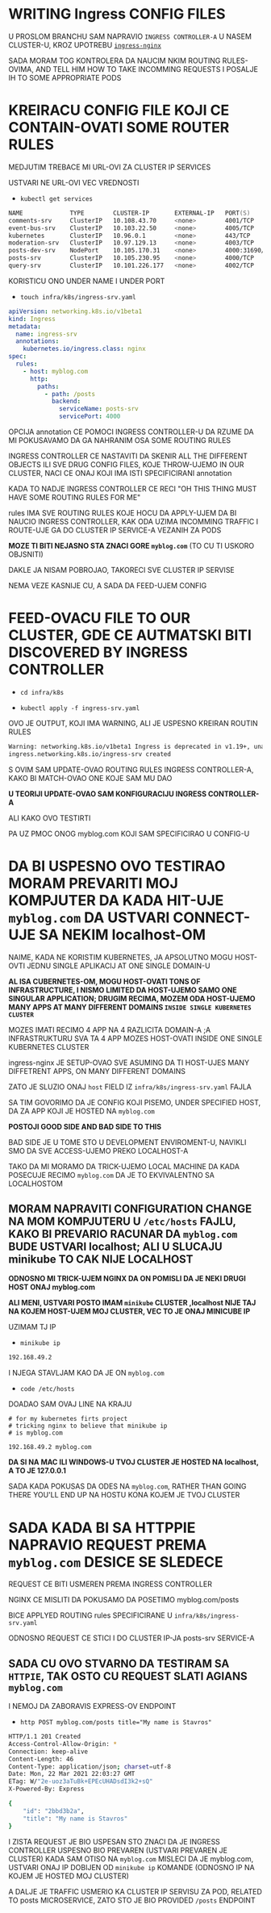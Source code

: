 # WRITING Ingress CONFIG FILES

U PROSLOM BRANCHU SAM NAPRAVIO `INGRESS CONTROLLER-A` U NASEM CLUSTER-U, KROZ UPOTREBU [`ingress-nginx`](https://kubernetes.github.io/ingress-nginx/deploy/#minikube)

SADA MORAM TOG KONTROLERA DA NAUCIM NKIM ROUTING RULES-OVIMA, AND TELL HIM HOW TO TAKE INCOMMING REQUESTS I POSALJE IH TO SOME APPROPRIATE PODS

# KREIRACU CONFIG FILE KOJI CE CONTAIN-OVATI SOME ROUTER RULES

MEDJUTIM TREBACE MI URL-OVI ZA CLUSTER IP SERVICES

USTVARI NE URL-OVI VEC VREDNOSTI

- `kubectl get services`

```zsh
NAME             TYPE        CLUSTER-IP       EXTERNAL-IP   PORT(S)          AGE
comments-srv     ClusterIP   10.108.43.70     <none>        4001/TCP         23h
event-bus-srv    ClusterIP   10.103.22.50     <none>        4005/TCP         28h
kubernetes       ClusterIP   10.96.0.1        <none>        443/TCP          3d9h
moderation-srv   ClusterIP   10.97.129.13     <none>        4003/TCP         23h
posts-dev-srv    NodePort    10.105.170.31    <none>        4000:31690/TCP   27h
posts-srv        ClusterIP   10.105.230.95    <none>        4000/TCP         31h
query-srv        ClusterIP   10.101.226.177   <none>        4002/TCP         23h
```

KORISTICU ONO UNDER NAME I UNDER PORT

- `touch infra/k8s/ingress-srv.yaml`

```yaml
apiVersion: networking.k8s.io/v1beta1
kind: Ingress
metadata:
  name: ingress-srv
  annotations:
    kubernetes.io/ingress.class: nginx
spec:
  rules:
    - host: myblog.com
      http:
        paths:
          - path: /posts
            backend:
              serviceName: posts-srv
              servicePort: 4000

```

OPCIJA annotation CE POMOCI INGRESS CONTROLLER-U DA RZUME DA MI POKUSAVAMO DA GA NAHRANIM OSA SOME ROUTING RULES

INGRESS CONTROLLER CE NASTAVITI DA SKENIR ALL THE DIFFERENT OBJECTS ILI SVE DRUG CONFIG FILES, KOJE THROW-UJEMO IN OUR CLUSTER, NACI CE ONAJ KOJI IMA ISTI SPECIFICIRANI annotation

KADA TO NADJE INGRESS CONTROLLER CE RECI "OH THIS THING MUST HAVE SOME ROUTING RULES FOR ME"

rules IMA SVE ROUTING RULES KOJE HOCU DA APPLY-UJEM DA BI NAUCIO INGRESS CONTROLLER, KAK ODA UZIMA INCOMMING TRAFFIC I ROUTE-UJE GA DO CLUSTER IP SERVICE-A VEZANIH ZA PODS

**MOZE TI BITI NEJASNO STA ZNACI GORE `myblog.com`** (TO CU TI USKORO OBJSNITI)

DAKLE JA NISAM POBROJAO, TAKORECI SVE CLUSTER IP SERVISE

NEMA VEZE KASNIJE CU, A SADA DA FEED-UJEM CONFIG

# FEED-OVACU FILE TO OUR CLUSTER, GDE CE AUTMATSKI BITI DISCOVERED BY INGRESS CONTROLLER

- `cd infra/k8s`

- `kubectl apply -f ingress-srv.yaml`

OVO JE OUTPUT, KOJI IMA WARNING, ALI JE USPESNO KREIRAN ROUTIN RULES

```zsh
Warning: networking.k8s.io/v1beta1 Ingress is deprecated in v1.19+, unavailable in v1.22+; use networking.k8s.io/v1 Ingress
ingress.networking.k8s.io/ingress-srv created

```

S OVIM SAM UPDATE-OVAO ROUTING RULES INGRESS CONTROLLER-A, KAKO BI MATCH-OVAO ONE KOJE SAM MU DAO

**U TEORIJI UPDATE-OVAO SAM KONFIGURACIJU INGRESS CONTROLLER-A**

ALI KAKO OVO TESTIRTI

PA UZ PMOC ONOG myblog.com KOJI SAM SPECIFICIRAO U CONFIG-U

# DA BI USPESNO OVO TESTIRAO MORAM PREVARITI MOJ KOMPJUTER DA KADA HIT-UJE `myblog.com` DA USTVARI CONNECT-UJE SA NEKIM localhost-OM

NAIME, KADA NE KORISTIM KUBERNETES, JA APSOLUTNO MOGU HOST-OVTI JEDNU SINGLE APLIKACIJ AT ONE SINGLE DOMAIN-U

**AL ISA CUBERNETES-OM, MOGU HOST-OVATI TONS OF INFRASTRUCTURE, I NISMO LIMITED DA HOST-UJEMO SAMO ONE SINGULAR APPLICATION; DRUGIM RECIMA, MOZEM ODA HOST-UJEMO MANY APPS AT MANY DIFFERENT DOMAINS `INSIDE SINGLE KUBERNETES CLUSTER`**

MOZES IMATI RECIMO 4 APP NA 4 RAZLICITA DOMAIN-A ;A INFRASTRUKTURU SVA TA 4 APP MOZES HOST-OVATI INSIDE ONE SINGLE KUBERNETES CLUSTER

ingress-nginx JE SETUP-OVAO SVE ASUMING DA TI HOST-UJES MANY DIFFETRENT APPS, ON MANY DIFFERENT DOMAINS

ZATO JE SLUZIO ONAJ `host` FIELD IZ `infra/k8s/ingress-srv.yaml` FAJLA

SA TIM GOVORIMO DA JE CONFIG KOJI PISEMO, UNDER SPECIFIED HOST, DA ZA APP KOJI JE HOSTED NA `myblog.com`

**POSTOJI GOOD SIDE AND BAD SIDE TO THIS**

BAD SIDE JE U TOME STO U DEVELOPMENT ENVIROMENT-U, NAVIKLI SMO DA SVE ACCESS-UJEMO PREKO LOCALHOST-A

TAKO DA MI MORAMO DA TRICK-UJEMO LOCAL MACHINE DA KADA POSECUJE RECIMO `myblog.com` DA JE TO EKVIVALENTNO SA LOCALHOSTOM

## MORAM NAPRAVITI CONFIGURATION CHANGE NA MOM KOMPJUTERU U `/etc/hosts` FAJLU, KAKO BI PREVARIO RACUNAR DA `myblog.com` BUDE USTVARI localhost; ALI U SLUCAJU minikube TO CAK NIJE LOCALHOST

**ODNOSNO MI TRICK-UJEM NGINX DA ON POMISLI DA JE NEKI DRUGI HOST ONAJ myblog.com**

**ALI MENI, USTVARI POSTO IMAM `minikube` CLUSTER ,localhost  NIJE TAJ NA KOJEM HOST-UJEM MOJ CLUSTER, VEC TO JE ONAJ MINICUBE IP**

UZIMAM TJ IP

- `minikube ip`

```zsh
192.168.49.2
```

I NJEGA STAVLJAM KAO DA JE ON `myblog.com`

- `code /etc/hosts`

DOADAO SAM OVAJ LINE NA KRAJU

```vi
# for my kubernetes firts project
# tricking nginx to believe that minikube ip
# is myblog.com

192.168.49.2 myblog.com
```

**DA SI NA MAC ILI WINDOWS-U TVOJ CLUSTER JE HOSTED NA localhost, A TO JE 127.0.0.1**

SADA KADA POKUSAS DA ODES NA `myblog.com`, RATHER THAN GOING THERE YOU'LL END UP NA HOSTU KONA KOJEM JE TVOJ CLUSTER

# SADA KADA BI SA HTTPPIE NAPRAVIO REQUEST PREMA `myblog.com` DESICE SE SLEDECE

REQUEST CE BITI USMEREN PREMA INGRESS CONTROLLER

NGINX CE MISLITI DA POKUSAMO DA POSETIMO myblog.com/posts

BICE APPLYED ROUTING rules SPECIFICIRANE U `infra/k8s/ingress-srv.yaml`

ODNOSNO REQUEST CE STICI I DO CLUSTER IP-JA posts-srv SERVICE-A

## SADA CU OVO STVARNO DA TESTIRAM SA `HTTPIE`, TAK OSTO CU REQUEST SLATI AGIANS `myblog.com`

I NEMOJ DA ZABORAVIS EXPRESS-OV ENDPOINT

- `http POST myblog.com/posts title="My name is Stavros"`

```zsh
HTTP/1.1 201 Created
Access-Control-Allow-Origin: *
Connection: keep-alive
Content-Length: 46
Content-Type: application/json; charset=utf-8
Date: Mon, 22 Mar 2021 22:03:27 GMT
ETag: W/"2e-uoz3aTuBk+EPEcUHADsdI3k2+sQ"
X-Powered-By: Express

{
    "id": "2bbd3b2a",
    "title": "My name is Stavros"
}
```

I ZISTA REQUEST JE BIO USPESAN STO ZNACI DA JE INGRESS CONTROLLER USPESNO BIO PREVAREN (USTVARI PREVAREN JE CLUSTER) KADA SAM OTISO NA `myblog.com` MISLECI DA JE myblog.com, USTVARI ONAJ IP DOBIJEN OD `minikube ip` KOMANDE (ODNOSNO IP NA KOJEM JE HOSTED MOJ CLUSTER)

A DALJE JE TRAFFIC USMERIO KA CLUSTER IP SERVISU ZA POD, RELATED TO posts MICROSERVICE, ZATO STO JE BIO PROVIDED `/posts` ENDPOINT 


